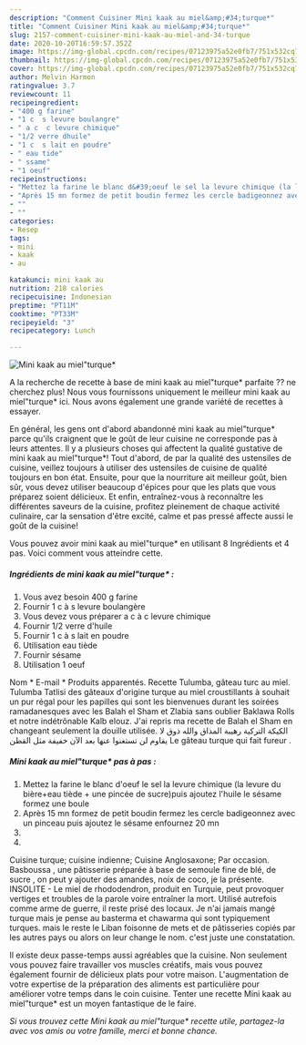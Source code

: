 ```yaml
---
description: "Comment Cuisiner Mini kaak au miel&amp;#34;turque*"
title: "Comment Cuisiner Mini kaak au miel&amp;#34;turque*"
slug: 2157-comment-cuisiner-mini-kaak-au-miel-and-34-turque
date: 2020-10-20T16:59:57.352Z
image: https://img-global.cpcdn.com/recipes/07123975a52e0fb7/751x532cq70/mini-kaak-au-mielturque-photo-principale-de-la-recette.jpg
thumbnail: https://img-global.cpcdn.com/recipes/07123975a52e0fb7/751x532cq70/mini-kaak-au-mielturque-photo-principale-de-la-recette.jpg
cover: https://img-global.cpcdn.com/recipes/07123975a52e0fb7/751x532cq70/mini-kaak-au-mielturque-photo-principale-de-la-recette.jpg
author: Melvin Harmon
ratingvalue: 3.7
reviewcount: 11
recipeingredient:
- "400 g farine"
- "1 c  s levure boulangre"
- " a c  c levure chimique"
- "1/2 verre dhuile"
- "1 c  s lait en poudre"
- " eau tide"
- " ssame"
- "1 oeuf"
recipeinstructions:
- "Mettez la farine le blanc d&#39;oeuf le sel la levure chimique (la levure du bière+eau tiède + une pincée de sucre)puis ajoutez l&#39;huile le sésame formez une boule"
- "Après 15 mn formez de petit boudin fermez les cercle badigeonnez avec un pinceau puis ajoutez le sésame enfournez 20 mn"
- ""
- ""
categories:
- Resep
tags:
- mini
- kaak
- au

katakunci: mini kaak au 
nutrition: 218 calories
recipecuisine: Indonesian
preptime: "PT11M"
cooktime: "PT33M"
recipeyield: "3"
recipecategory: Lunch

---
```



![Mini kaak au miel&#34;turque*](https://img-global.cpcdn.com/recipes/07123975a52e0fb7/751x532cq70/mini-kaak-au-mielturque-photo-principale-de-la-recette.jpg)

A la recherche de recette à base de mini kaak au miel&#34;turque* parfaite ?? ne cherchez plus! Nous vous fournissons uniquement le meilleur mini kaak au miel&#34;turque* ici. Nous avons également une grande variété de recettes à essayer.

En général, les gens ont d'abord abandonné mini kaak au miel&#34;turque* parce qu'ils craignent que le goût de leur cuisine ne corresponde pas à leurs attentes. Il y a plusieurs choses qui affectent la qualité gustative de mini kaak au miel&#34;turque*! Tout d'abord, de par la qualité des ustensiles de cuisine, veillez toujours à utiliser des ustensiles de cuisine de qualité toujours en bon état. Ensuite, pour que la nourriture ait meilleur goût, bien sûr, vous devez utiliser beaucoup d'épices pour que les plats que vous préparez soient délicieux. Et enfin, entraînez-vous à reconnaître les différentes saveurs de la cuisine, profitez pleinement de chaque activité culinaire, car la sensation d'être excité, calme et pas pressé affecte aussi le goût de la cuisine!

<!--inarticleads1-->

Vous pouvez avoir mini kaak au miel&#34;turque* en utilisant 8 Ingrédients et 4 pas. Voici comment vous atteindre cette.

##### Ingrédients de mini kaak au miel&#34;turque* :

1. Vous avez besoin 400 g farine
1. Fournir 1 c à s levure boulangère
1. Vous devez vous préparer  a c à c levure chimique
1. Fournir 1/2 verre d&#39;huile
1. Fournir 1 c à s lait en poudre
1. Utilisation  eau tiède
1. Fournir  sésame
1. Utilisation 1 oeuf


Nom * E-mail * Produits apparentés. Recette Tulumba, gâteau turc au miel. Tulumba Tatlisi des gâteaux d&#39;origine turque au miel croustillants à souhait un pur régal pour les papilles qui sont les bienvenues durant les soirées ramadanesques avec les Balah el Sham et Zlabia sans oublier Baklawa Rolls et notre indétrônable Kalb elouz. J&#39;ai repris ma recette de Balah el Sham en changeant seulement la douille utilisée. الكيكة التركية رهيبة المذاق والله ذوق لا يقاوم لن تستغنوا عنها بعد الآن خفيفة مثل القطن Le gâteau turque qui fait fureur . 

<!--inarticleads2-->

##### Mini kaak au miel&#34;turque* pas à pas :

1. Mettez la farine le blanc d&#39;oeuf le sel la levure chimique (la levure du bière+eau tiède + une pincée de sucre)puis ajoutez l&#39;huile le sésame formez une boule
1. Après 15 mn formez de petit boudin fermez les cercle badigeonnez avec un pinceau puis ajoutez le sésame enfournez 20 mn
1. 
1. 


Cuisine turque; cuisine indienne; Cuisine Anglosaxone; Par occasion. Basboussa , une pâtisserie préparée à base de semoule fine de blé, de sucre , on peut y ajouter des amandes, noix de coco, je la présente. INSOLITE - Le miel de rhododendron, produit en Turquie, peut provoquer vertiges et troubles de la parole voire entraîner la mort. Utilisé autrefois comme arme de guerre, il reste prisé des locaux. Je n&#39;ai jamais mangé turque mais je pense au basterma et chawarma qui sont typiquement turques. mais le reste le Liban foisonne de mets et de pâtisseries copiés par les autres pays ou alors on leur change le nom. c&#39;est juste une constatation. 

<!--inarticleads1-->

<p>
Il existe deux passe-temps aussi agréables que la cuisine. Non seulement vous pouvez faire travailler vos muscles créatifs, mais vous pouvez également fournir de délicieux plats pour votre maison. L'augmentation de votre expertise de la préparation des aliments est particulière pour améliorer votre temps dans le coin cuisine. Tenter une recette Mini kaak au miel&#34;turque* est un moyen fantastique de le faire.
</p>

<p>
<i>Si vous trouvez cette Mini kaak au miel&#34;turque* recette utile, partagez-la avec vos amis ou votre famille, merci et bonne chance.</i>
</p>
